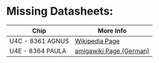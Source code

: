 # Missing Datasheets:

|Chip|More Info  |
|--|--|
|U4C - 8361 AGNUS| [Wikipedia Page](https://en.wikipedia.org/wiki/MOS_Technology_Agnus) |
|U4E - 8364 PAULA| [amigawiki Page (German)](https://www.amigawiki.org/doku.php?id=de:parts:paula)

